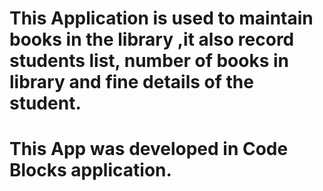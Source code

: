 # This Application is used to maintain books in the library ,it also record students list, number of books in library and fine details of the student.
# This App was developed in Code Blocks application.
